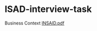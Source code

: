 # ISAD-interview-task
Business Context
[INSAID.pdf](https://github.com/Oscaranandh/ISAD-interview-task/files/11430254/INSAID.pdf)
